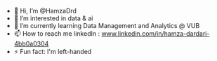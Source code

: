 - 👋 Hi, I’m @HamzaDrd
- 👀 I’m interested in data & ai
- 🌱 I’m currently learning Data Management and Analytics @ VUB
- 📫 How to reach me linkedIn : www.linkedin.com/in/hamza-dardari-4bb0a0304
- ⚡ Fun fact: I'm left-handed


<!---
HamzaDrd/HamzaDrd is a ✨ special ✨ repository because its `README.md` (this file) appears on your GitHub profile.
You can click the Preview link to take a look at your changes.
--->

